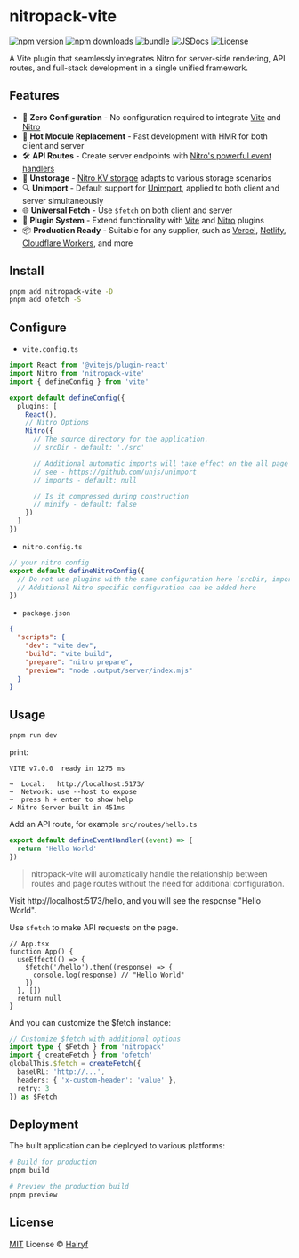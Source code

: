 # nitropack-vite

[![npm version][npm-version-src]][npm-version-href]
[![npm downloads][npm-downloads-src]][npm-downloads-href]
[![bundle][bundle-src]][bundle-href]
[![JSDocs][jsdocs-src]][jsdocs-href]
[![License][license-src]][license-href]

A Vite plugin that seamlessly integrates Nitro for server-side rendering, API routes, and full-stack development in a single unified framework.

## Features

- 🚀 **Zero Configuration** - No configuration required to integrate [Vite](https://github.com/vitejs/vite) and [Nitro](https://github.com/unjs/nitro)
- 🔄 **Hot Module Replacement** - Fast development with HMR for both client and server
- 🛠️ **API Routes** - Create server endpoints with [Nitro's powerful event handlers](https://nitro.build/guide/routing#event-handlers)
- 📄 **Unstorage** - [Nitro KV storage](https://nitro.build/guide/storage) adapts to various storage scenarios
- 🔍️ **Unimport** - Default support for [Unimport](https://github.com/unjs/unimport), applied to both client and server simultaneously
- 🌐 **Universal Fetch** - Use `$fetch` on both client and server
- 🔌 **Plugin System** - Extend functionality with [Vite](https://github.com/vitejs/vite) and [Nitro](https://github.com/unjs/nitro) plugins
- 📦 **Production Ready** - Suitable for any supplier, such as [Vercel](https://vercel.com), [Netlify](https://www.netlify.com), [Cloudflare Workers](https://workers.cloudflare.com), and more

## Install

```bash
pnpm add nitropack-vite -D
pnpm add ofetch -S
```

## Configure

- `vite.config.ts`

```ts
import React from '@vitejs/plugin-react'
import Nitro from 'nitropack-vite'
import { defineConfig } from 'vite'

export default defineConfig({
  plugins: [
    React(),
    // Nitro Options
    Nitro({
      // The source directory for the application.
      // srcDir - default: './src'

      // Additional automatic imports will take effect on the all page and server
      // see - https://github.com/unjs/unimport
      // imports - default: null

      // Is it compressed during construction
      // minify - default: false
    })
  ]
})
```

- `nitro.config.ts`

```ts
// your nitro config
export default defineNitroConfig({
  // Do not use plugins with the same configuration here (srcDir, imports, minify)
  // Additional Nitro-specific configuration can be added here
})
```

- `package.json`

```json
{
  "scripts": {
    "dev": "vite dev",
    "build": "vite build",
    "prepare": "nitro prepare",
    "preview": "node .output/server/index.mjs"
  }
}
```

## Usage

```sh
pnpm run dev
```

print:

```
VITE v7.0.0  ready in 1275 ms

➜  Local:   http://localhost:5173/
➜  Network: use --host to expose
➜  press h + enter to show help
✔ Nitro Server built in 451ms
```

Add an API route, for example `src/routes/hello.ts`

```ts
export default defineEventHandler((event) => {
  return 'Hello World'
})
```

> nitropack-vite will automatically handle the relationship between routes and page routes without the need for additional configuration.

Visit http://localhost:5173/hello, and you will see the response "Hello World".

Use `$fetch` to make API requests on the page.

```tsx
// App.tsx
function App() {
  useEffect(() => {
    $fetch('/hello').then((response) => {
      console.log(response) // "Hello World"
    })
  }, [])
  return null
}
```

And you can customize the $fetch instance:

```ts
// Customize $fetch with additional options
import type { $Fetch } from 'nitropack'
import { createFetch } from 'ofetch'
globalThis.$fetch = createFetch({
  baseURL: 'http://...',
  headers: { 'x-custom-header': 'value' },
  retry: 3
}) as $Fetch
```

## Deployment

The built application can be deployed to various platforms:

```bash
# Build for production
pnpm build

# Preview the production build
pnpm preview
```

## License

[MIT](./LICENSE) License © [Hairyf](https://github.com/haityf)

<!-- Badges -->

[npm-version-src]: https://img.shields.io/npm/v/nitropack-vite?style=flat&colorA=080f12&colorB=1fa669
[npm-version-href]: https://npmjs.com/package/nitropack-vite
[npm-downloads-src]: https://img.shields.io/npm/dm/nitropack-vite?style=flat&colorA=080f12&colorB=1fa669
[npm-downloads-href]: https://npmjs.com/package/nitropack-vite
[bundle-src]: https://img.shields.io/bundlephobia/minzip/nitropack-vite?style=flat&colorA=080f12&colorB=1fa669&label=minzip
[bundle-href]: https://bundlephobia.com/result?p=nitropack-vite
[license-src]: https://img.shields.io/github/license/hairyf/nitropack-vite.svg?style=flat&colorA=080f12&colorB=1fa669
[license-href]: https://github.com/hairyf/nitropack-vite/blob/main/LICENSE
[jsdocs-src]: https://img.shields.io/badge/jsdocs-reference-080f12?style=flat&colorA=080f12&colorB=1fa669
[jsdocs-href]: https://www.jsdocs.io/package/nitropack-vite
